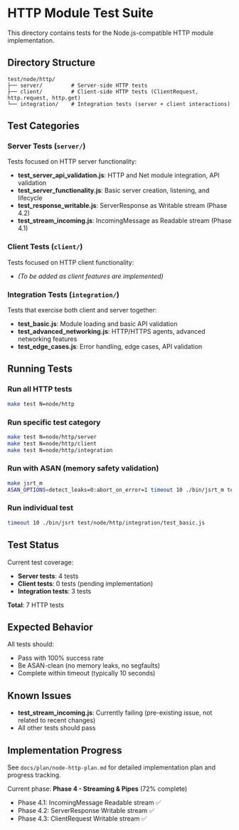 # HTTP Module Test Suite

This directory contains tests for the Node.js-compatible HTTP module implementation.

## Directory Structure

```
test/node/http/
├── server/         # Server-side HTTP tests
├── client/         # Client-side HTTP tests (ClientRequest, http.request, http.get)
└── integration/    # Integration tests (server + client interactions)
```

## Test Categories

### Server Tests (`server/`)

Tests focused on HTTP server functionality:

- **test_server_api_validation.js**: HTTP and Net module integration, API validation
- **test_server_functionality.js**: Basic server creation, listening, and lifecycle
- **test_response_writable.js**: ServerResponse as Writable stream (Phase 4.2)
- **test_stream_incoming.js**: IncomingMessage as Readable stream (Phase 4.1)

### Client Tests (`client/`)

Tests focused on HTTP client functionality:

- *(To be added as client features are implemented)*

### Integration Tests (`integration/`)

Tests that exercise both client and server together:

- **test_basic.js**: Module loading and basic API validation
- **test_advanced_networking.js**: HTTP/HTTPS agents, advanced networking features
- **test_edge_cases.js**: Error handling, edge cases, API validation

## Running Tests

### Run all HTTP tests
```bash
make test N=node/http
```

### Run specific test category
```bash
make test N=node/http/server
make test N=node/http/client
make test N=node/http/integration
```

### Run with ASAN (memory safety validation)
```bash
make jsrt_m
ASAN_OPTIONS=detect_leaks=0:abort_on_error=1 timeout 10 ./bin/jsrt_m test/node/http/server/test_server_api_validation.js
```

### Run individual test
```bash
timeout 10 ./bin/jsrt test/node/http/integration/test_basic.js
```

## Test Status

Current test coverage:

- **Server tests**: 4 tests
- **Client tests**: 0 tests (pending implementation)
- **Integration tests**: 3 tests

**Total**: 7 HTTP tests

## Expected Behavior

All tests should:
- Pass with 100% success rate
- Be ASAN-clean (no memory leaks, no segfaults)
- Complete within timeout (typically 10 seconds)

## Known Issues

- **test_stream_incoming.js**: Currently failing (pre-existing issue, not related to recent changes)
- All other tests should pass

## Implementation Progress

See `docs/plan/node-http-plan.md` for detailed implementation plan and progress tracking.

Current phase: **Phase 4 - Streaming & Pipes** (72% complete)
- Phase 4.1: IncomingMessage Readable stream ✅
- Phase 4.2: ServerResponse Writable stream ✅
- Phase 4.3: ClientRequest Writable stream ✅
